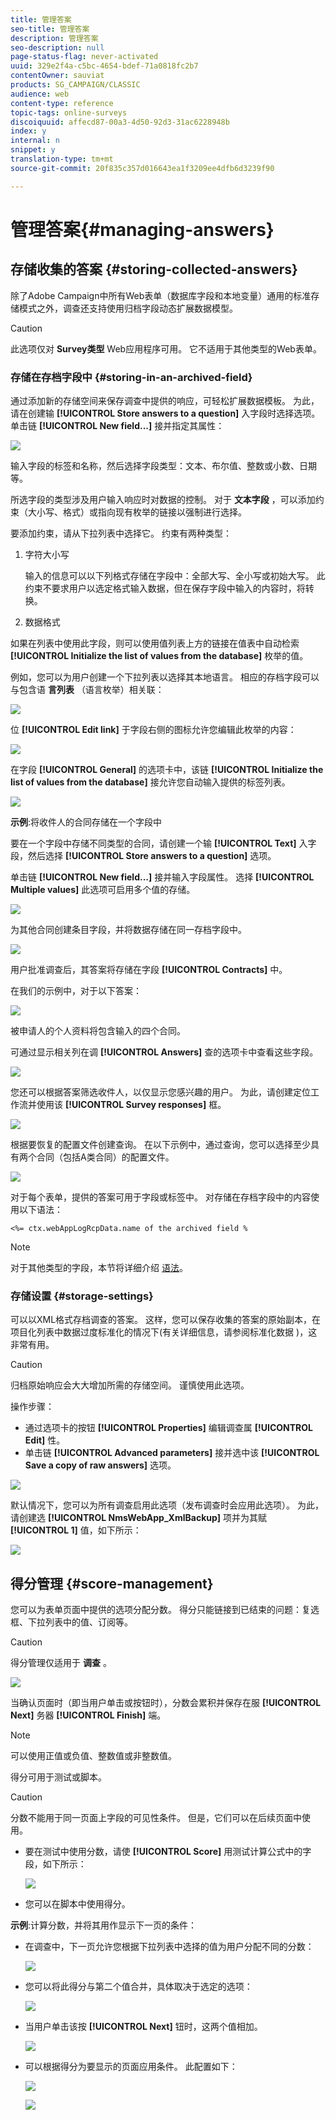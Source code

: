 ```yaml
---
title: 管理答案
seo-title: 管理答案
description: 管理答案
seo-description: null
page-status-flag: never-activated
uuid: 329e2f4a-c5bc-4654-bdef-71a0818fc2b7
contentOwner: sauviat
products: SG_CAMPAIGN/CLASSIC
audience: web
content-type: reference
topic-tags: online-surveys
discoiquuid: affecd87-00a3-4d50-92d3-31ac6228948b
index: y
internal: n
snippet: y
translation-type: tm+mt
source-git-commit: 20f835c357d016643ea1f3209ee4dfb6d3239f90

---
```



# 管理答案{#managing-answers}

## 存储收集的答案 {#storing-collected-answers}

除了Adobe Campaign中所有Web表单（数据库字段和本地变量）通用的标准存储模式之外，调查还支持使用归档字段动态扩展数据模型。

>[!CAUTION]
>
>此选项仅对 **Survey类型** Web应用程序可用。 它不适用于其他类型的Web表单。

### 存储在存档字段中 {#storing-in-an-archived-field}

通过添加新的存储空间来保存调查中提供的响应，可轻松扩展数据模板。 为此，请在创建输 **[!UICONTROL Store answers to a question]** 入字段时选择选项。 单击链 **[!UICONTROL New field...]** 接并指定其属性：

![](assets/s_ncs_admin_survey_new_space.png)

输入字段的标签和名称，然后选择字段类型：文本、布尔值、整数或小数、日期等。

所选字段的类型涉及用户输入响应时对数据的控制。 对于 **文本字段** ，可以添加约束（大小写、格式）或指向现有枚举的链接以强制进行选择。

要添加约束，请从下拉列表中选择它。 约束有两种类型：

1. 字符大小写

   输入的信息可以以下列格式存储在字段中：全部大写、全小写或初始大写。 此约束不要求用户以选定格式输入数据，但在保存字段中输入的内容时，将转换。

1. 数据格式

如果在列表中使用此字段，则可以使用值列表上方的链接在值表中自动检索 **[!UICONTROL Initialize the list of values from the database]** 枚举的值。

例如，您可以为用户创建一个下拉列表以选择其本地语言。 相应的存档字段可以与包含语 **言列表** （语言枚举）相关联：

![](assets/s_ncs_admin_survey_database_values_2b.png)

位 **[!UICONTROL Edit link]** 于字段右侧的图标允许您编辑此枚举的内容：

![](assets/s_ncs_admin_survey_database_values_2c.png)

在字段 **[!UICONTROL General]** 的选项卡中，该链 **[!UICONTROL Initialize the list of values from the database]** 接允许您自动输入提供的标签列表。

![](assets/s_ncs_admin_survey_database_values_2.png)

**示例**:将收件人的合同存储在一个字段中

要在一个字段中存储不同类型的合同，请创建一个输 **[!UICONTROL Text]** 入字段，然后选择 **[!UICONTROL Store answers to a question]** 选项。

单击链 **[!UICONTROL New field...]** 接并输入字段属性。 选择 **[!UICONTROL Multiple values]** 此选项可启用多个值的存储。

![](assets/s_ncs_admin_survey_storage_multi_ex1.png)

为其他合同创建条目字段，并将数据存储在同一存档字段中。

![](assets/s_ncs_admin_survey_storage_multi_ex2.png)

用户批准调查后，其答案将存储在字段 **[!UICONTROL Contracts]** 中。

在我们的示例中，对于以下答案：

![](assets/s_ncs_admin_survey_storage_multi_ex3.png)

被申请人的个人资料将包含输入的四个合同。

可通过显示相关列在调 **[!UICONTROL Answers]** 查的选项卡中查看这些字段。

![](assets/s_ncs_admin_survey_storage_multi_ex4.png)

您还可以根据答案筛选收件人，以仅显示您感兴趣的用户。 为此，请创建定位工作流并使用该 **[!UICONTROL Survey responses]** 框。

![](assets/s_ncs_admin_survey_read_responses_wf.png)

根据要恢复的配置文件创建查询。 在以下示例中，通过查询，您可以选择至少具有两个合同（包括A类合同）的配置文件。

![](assets/s_ncs_admin_survey_read_responses_edit.png)

对于每个表单，提供的答案可用于字段或标签中。 对存储在存档字段中的内容使用以下语法：

```
<%= ctx.webAppLogRcpData.name of the archived field %
```

>[!NOTE]
>
>对于其他类型的字段，本节将详细介绍 [语法](../../platform/using/about-queries-in-campaign.md)。

### 存储设置 {#storage-settings}

可以以XML格式存档调查的答案。 这样，您可以保存收集的答案的原始副本，在项目化列表中数据过度标准化的情况下(有关详细信息，请参阅标准化数据 [](../../web/using/publish--track-and-use-collected-data.md#standardizing-data))，这非常有用。

>[!CAUTION]
>
>归档原始响应会大大增加所需的存储空间。 谨慎使用此选项。

操作步骤：

* 通过选项卡的按钮 **[!UICONTROL Properties]** 编辑调查属 **[!UICONTROL Edit]** 性。
* 单击链 **[!UICONTROL Advanced parameters]** 接并选中该 **[!UICONTROL Save a copy of raw answers]** 选项。

![](assets/s_ncs_admin_survey_xml_archive_option.png)

默认情况下，您可以为所有调查启用此选项（发布调查时会应用此选项）。 为此，请创建选 **[!UICONTROL NmsWebApp_XmlBackup]** 项并为其赋 **[!UICONTROL 1]** 值，如下所示：

![](assets/s_ncs_admin_survey_xml_global_option.png)

## 得分管理 {#score-management}

您可以为表单页面中提供的选项分配分数。 得分只能链接到已结束的问题：复选框、下拉列表中的值、订阅等。

>[!CAUTION]
>
>得分管理仅适用于 **调查** 。

![](assets/s_ncs_admin_survey_score_create.png)

当确认页面时（即当用户单击或按钮时），分数会累积并保存在服 **[!UICONTROL Next]** 务器 **[!UICONTROL Finish]** 端。

>[!NOTE]
>
>可以使用正值或负值、整数值或非整数值。

得分可用于测试或脚本。

>[!CAUTION]
>
>分数不能用于同一页面上字段的可见性条件。 但是，它们可以在后续页面中使用。

* 要在测试中使用分数，请使 **[!UICONTROL Score]** 用测试计算公式中的字段，如下所示：

   ![](assets/s_ncs_admin_survey_score_in_a_test.png)

* 您可以在脚本中使用得分。

**示例**:计算分数，并将其用作显示下一页的条件：

* 在调查中，下一页允许您根据下拉列表中选择的值为用户分配不同的分数：

   ![](assets/s_ncs_admin_survey_score_exa.png)

* 您可以将此得分与第二个值合并，具体取决于选定的选项：

   ![](assets/s_ncs_admin_survey_score_exb.png)

* 当用户单击该按 **[!UICONTROL Next]** 钮时，这两个值相加。

   ![](assets/s_ncs_admin_survey_score_exe.png)

* 可以根据得分为要显示的页面应用条件。 此配置如下：

   ![](assets/s_ncs_admin_survey_score_exd.png)

   ![](assets/s_ncs_admin_survey_score_exg.png)


